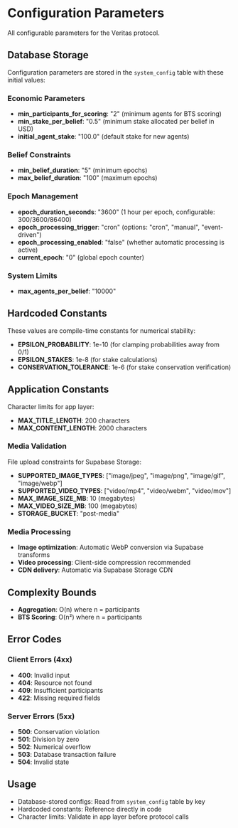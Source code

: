 # Configuration Parameters

All configurable parameters for the Veritas protocol.

## Database Storage
Configuration parameters are stored in the `system_config` table with these initial values:

### Economic Parameters
- **min_participants_for_scoring**: "2" (minimum agents for BTS scoring)
- **min_stake_per_belief**: "0.5" (minimum stake allocated per belief in USD)
- **initial_agent_stake**: "100.0" (default stake for new agents)

### Belief Constraints
- **min_belief_duration**: "5" (minimum epochs)
- **max_belief_duration**: "100" (maximum epochs)

### Epoch Management
- **epoch_duration_seconds**: "3600" (1 hour per epoch, configurable: 300/3600/86400)
- **epoch_processing_trigger**: "cron" (options: "cron", "manual", "event-driven")
- **epoch_processing_enabled**: "false" (whether automatic processing is active)
- **current_epoch**: "0" (global epoch counter)

### System Limits
- **max_agents_per_belief**: "10000"

## Hardcoded Constants
These values are compile-time constants for numerical stability:

- **EPSILON_PROBABILITY**: 1e-10 (for clamping probabilities away from 0/1)
- **EPSILON_STAKES**: 1e-8 (for stake calculations)
- **CONSERVATION_TOLERANCE**: 1e-6 (for stake conservation verification)

## Application Constants
Character limits for app layer:

- **MAX_TITLE_LENGTH**: 200 characters
- **MAX_CONTENT_LENGTH**: 2000 characters

### Media Validation
File upload constraints for Supabase Storage:

- **SUPPORTED_IMAGE_TYPES**: ["image/jpeg", "image/png", "image/gif", "image/webp"]
- **SUPPORTED_VIDEO_TYPES**: ["video/mp4", "video/webm", "video/mov"]
- **MAX_IMAGE_SIZE_MB**: 10 (megabytes)
- **MAX_VIDEO_SIZE_MB**: 100 (megabytes)
- **STORAGE_BUCKET**: "post-media"

### Media Processing
- **Image optimization**: Automatic WebP conversion via Supabase transforms
- **Video processing**: Client-side compression recommended
- **CDN delivery**: Automatic via Supabase Storage CDN

## Complexity Bounds
- **Aggregation**: O(n) where n = participants
- **BTS Scoring**: O(n²) where n = participants

## Error Codes

### Client Errors (4xx)
- **400**: Invalid input
- **404**: Resource not found
- **409**: Insufficient participants
- **422**: Missing required fields

### Server Errors (5xx)
- **500**: Conservation violation
- **501**: Division by zero
- **502**: Numerical overflow
- **503**: Database transaction failure
- **504**: Invalid state

## Usage
- Database-stored configs: Read from `system_config` table by key
- Hardcoded constants: Reference directly in code
- Character limits: Validate in app layer before protocol calls